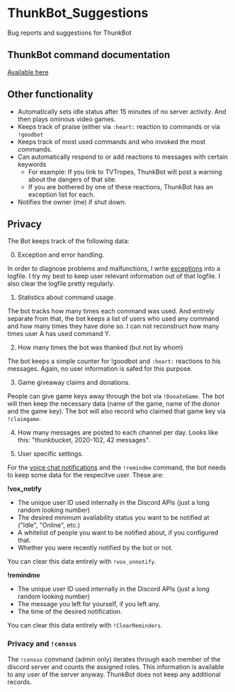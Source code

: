 # ThunkBot_Suggestions
Bug reports and suggestions for ThunkBot

## ThunkBot command documentation

[Available here](./Commands.md)

## Other functionality

* Automatically sets idle status after 15 minutes of no server activity. And then plays ominous video games.
* Keeps track of praise (either via `:heart:` reaction to commands or via `!goodbot`
* Keeps track of most used commands and who invoked the most commands.
* Can automatically respond to or add reactions to messages with certain keywords
   * For example: If you link to TVTropes, ThunkBot will post a warning about the dangers of that site.
   * If you are bothered by one of these reactions, ThunkBot has an exception list for each. 
* Notifies the owner (me) if shut down.

## Privacy

The Bot keeps track of the following data:

0) Exception and error handling.

In order to diagnose problems and malfunctions, I write [exceptions](https://en.wikipedia.org/wiki/Exception_handling) into a logfile. I try my best to keep user relevant information out of that logfile. I also clear the logfile pretty regularly.

1) Statistics about command usage.

The bot tracks how many times each command was used. And entirely separate from that, the bot keeps a list of users who used any command and how many times they have done so. I can not reconstruct how many times user A has used command Y.

2) How many times the bot was thanked (but not by whom)

The bot keeps a simple counter for !goodbot and `:heart:` reactions to his messages. Again, no user information is safed for this purpose.

3) Game giveaway claims and donations.

People can give game keys away through the bot via `!DonateGame`. The bot will then keep the necessary data (name of the game, name of the donor and the game key). The bot will also record who claimed that game key via `!claimgame`.

4) How many messages are posted to each channel per day. Looks like this: "thunkbucket, 2020-102, 42 messages".

5) User specific settings.

For the [voice chat notifications](./Vox_Commands.md) and the `!remindme`  command, the bot needs to keep some data for the respecitve user. These are:

**!vox_notify**

* The unique user ID used internally in the Discord APIs (just a long random looking number)
* The desired minimum availability status you want to be notified at ("Idle", "Online", etc.)
* A whitelist of people you want to be notified about, if you configured that.
* Whether you were recently notified by the bot or not.

You can clear this data entirely with `!vox_unnotify`.

**!remindme**

* The unique user ID used internally in the Discord APIs (just a long random looking number)
* The message you left for yourself, if you left any.
* The time of the desired notification.

You can clear this data entirely with `!ClearReminders`. 



### Privacy and  `!census`

The `!census` command (admin only) iterates through each member of the discord server and counts the assigned roles. This information is available to any user of the server anyway. ThunkBot does not keep any additional records.
